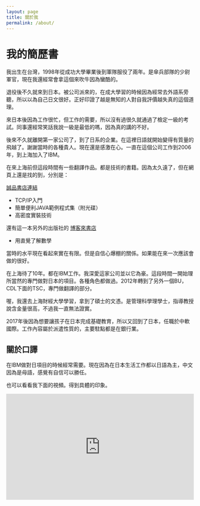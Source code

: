 ```yaml
---
layout: page
title: 關於我
permalink: /about/
---
```


# 我的簡歷書

我出生在台灣，1998年從成功大學畢業後到軍隊服役了兩年。是傘兵部隊的少尉軍官，現在我還經常會拿這個來吹牛因為蠻酷的。

退役後不久就來到日本。被公司派來的，在成大學習的時候因為經常去外語系旁聽，所以以為自己日文很好。正好印證了越是無知的人對自我評價越失真的這個道理。

來日本後因為工作很忙，但工作的需要，所以沒有過很久就通過了檢定一級的考試。同事還經常笑話我說一級是最低的嗎，因為真的講的不好。

後來不久就離開第一家公司了，到了日系的企業。在這裡日語就開始變得有質量的飛越了。謝謝當時的各種貴人。現在還是感激在心。一直在這個公司工作到2006年，到上海加入了IBM。

在來上海前但這段時間有一些翻譯作品。都是技術的書籍。因為太久遠了，但在網頁上還是找的到，分別是：

[誠品書店連結](http://www.eslite.com/Search_BW.aspx?query=%e6%9e%97%e7%ab%8b%e5%9c%8b)


- TCP/IP入門
- 簡單便利JAVA範例程式集（附光碟）
- 高密度實裝技術

還有這一本另外的出版社的
[博客來書店](https://www.books.com.tw/products/0010312107)

- 用直覺了解數學
  
當時的水平現在看起來實在有限。但是自信心爆棚的關係。如果能在來一次應該會做的很好。

在上海待了10年。都在IBM工作。我深愛這家公司並以它為豪。這段時間一開始理所當然的專門做對日本的項目。各種角色都做過。2012年轉到了另外一個BU，CDL下面的TSC，專門做翻譯的部分。

喔，我還去上海財經大學學習，拿到了碩士的文憑。是管理科學理學士，指導教授說含金量很高，不過我一直無法證實。

2017年後因為想要讓孩子在日本完成基礎教育，所以又回到了日本，任職於中軟國際。工作內容屬於派遣性質的，主要駐點都是在銀行業。

## 關於口譯

在IBM做對日項目的時候經常需要。現在因為在日本生活工作都以日語為主，中文因為是母語，感覺有自信可以勝任。

也可以看看我下面的視頻。得到具體的印象。

<style>.embed-container { position: relative; padding-bottom: 56.25%; height: 0; overflow: hidden; max-width: 100%; } .embed-container iframe, .embed-container object, .embed-container embed { position: absolute; top: 0; left: 0; width: 100%; height: 100%; }</style><div class='embed-container'><iframe src='https://www.youtube.com/embed//e9p_PTbCs4w' frameborder='0' allowfullscreen></iframe></div>
